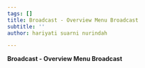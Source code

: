 ```yaml
---
tags: []
title: Broadcast - Overview Menu Broadcast
subtitle: ''
author: hariyati suarni nurindah

---
```

**Broadcast - Overview Menu Broadcast**